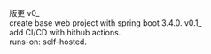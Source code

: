 版更
v0_  
    create base web project with spring boot 3.4.0.
v0.1_  
    add CI/CD with hithub actions.  
    runs-on: self-hosted.
